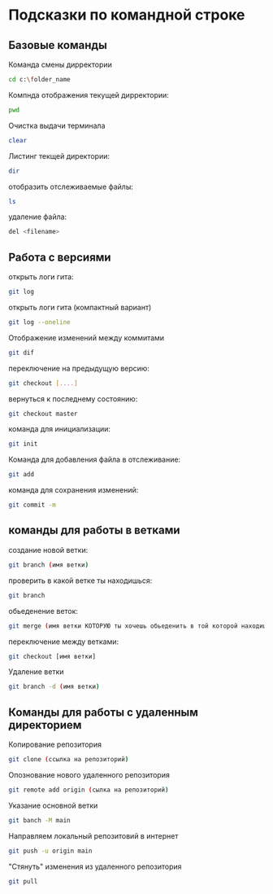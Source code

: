 # Подсказки по командной строке

## Базовые команды

Команда смены дирректории
```sh
cd c:\folder_name
```
Компнда отображения текущей дирректории:
```sh
pwd
```
Очистка выдачи терминала
```sh
clear
```
Листинг текщей директории:
```sh
dir
```
отобразить отслеживаемые файлы:
```sh
ls
```
удаление файла:
```sh
del <filename>
```
## Работа с версиями 

открыть логи гита:
```sh
git log
```
открыть логи гита (компактный вариант)
```sh
git log --oneline
```
Отображение изменений между коммитами
```sh
git dif
```
переключение на предыдущую версию:
```sh
git checkout [....]
```

вернуться к последнему состоянию:
```sh
git checkout master
```
команда для инициализации:
```sh
git init 
```
Команда для добавления файла в отслеживание:
```sh 
git add
```
команда для сохранения изменений:
```sh
git commit -m
```
## команды для работы в ветками

создание новой ветки:
```sh
git branch (имя ветки)
```

проверить в какой ветке ты находишься:
```sh
git branch
```
обьеденение веток:
```sh
git merge (имя ветки КОТОРУЮ ты хочешь обьеденить в той которой находишься на данный момент)
```
переключение между ветками:
```sh
git checkout [имя ветки]
```
Удаление ветки
```sh
git branch -d (имя ветки)
```
## Команды для работы с удаленным директорием

Копирование репозитория
```sh
git clone (ссылка на репозиторий)
```
 Опознование нового удаленного репозитория 
 ```sh
git remote add origin (сылка на репозиторий)
 ```
 Указание основной ветки
 ```sh
git banch -M main
 ```
 Направляем локальный репозитовий в интернет
 ```sh
 git push -u origin main
 ```
 "Стянуть" изменения из удаленного репозитория 
 ```sh
git pull
 ```